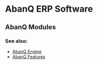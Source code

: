 # AbanQ ERP Software

## AbanQ Modules

### See also: 
*  [AbanQ Engine](https://github.com/falbujer/AbanQ)
*  [AbanQ Features](https://github.com/falbujer/AbanQ-Features)
